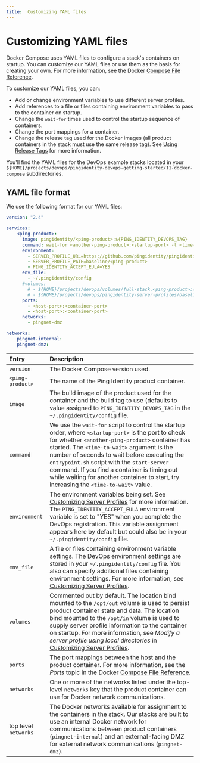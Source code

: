 ```yaml
---
title:  Customizing YAML files
---
```

# Customizing YAML files

Docker Compose uses YAML files to configure a stack's containers on startup. You can customize our YAML files or use them as the basis for creating your own. For more information, see the Docker [Compose File Reference](https://docs.docker.com/compose/compose-file/).

To customize our YAML files, you can:

* Add or change environment variables to use different server profiles.
* Add references to a file or files containing environment variables to pass to the container on startup.
* Change the `wait-for` times used to control the startup sequence of containers.
* Change the port mappings for a container.
* Change the release tag used for the Docker images (all product containers in the stack must use the same release tag). See [Using Release Tags](../docker-images/releaseTags.md) for more information.

You'll find the YAML files for the DevOps example stacks located in your `${HOME}/projects/devops/pingidentity-devops-getting-started/11-docker-compose` subdirectories.

## YAML file format

We use the following format for our YAML files:

```yaml
version: "2.4"

services:
    <ping-product>:
      image: pingidentity/<ping-product>:${PING_IDENTITY_DEVOPS_TAG}
      command: wait-for <another-ping-product>:<startup-port> -t <time-to-wait> -- entrypoint.sh start-server
      environment:
        - SERVER_PROFILE_URL=https://github.com/pingidentity/pingidentity-server-profiles.git
        - SERVER_PROFILE_PATH=baseline/<ping-product>
        - PING_IDENTITY_ACCEPT_EULA=YES
      env_file:
        - ~/.pingidentity/config
      #volumes:
        # - ${HOME}/projects/devops/volumes/full-stack.<ping-product>:/opt/out
        # - ${HOME}/projects/devops/pingidentity-server-profiles/baseline/<ping-product>:/opt/in
      ports:
        - <host-port>:<container-port>
        - <host-port>:<container-port>
      networks:
        - pingnet-dmz

networks:
    pingnet-internal:
    pingnet-dmz:
```

| Entry | Description                                                                                                                                                                                                                                                                                                                                                                                                                                   |
| :--- |:----------------------------------------------------------------------------------------------------------------------------------------------------------------------------------------------------------------------------------------------------------------------------------------------------------------------------------------------------------------------------------------------------------------------------------------------|
| `version` | The Docker Compose version used.                                                                                                                                                                                                                                                                                                                                                                                                              |
| `<ping-product>` | The name of the Ping Identity product container.                                                                                                                                                                                                                                                                                                                                                                                              |
| `image` | The build image of the product used for the container and the build tag to use (defaults to value assigned to `PING_IDENTITY_DEVOPS_TAG` in the `~/.pingidentity/config` file.                                                                                                                                                                                                                                                                |
| `command` | We use the `wait-for` script to control the startup order, where `<startup-port>` is the port to check for whether `<another-ping-product>` container has started. The `<time-to-wait>` argument is the number of seconds to wait before executing the `entrypoint.sh` script with the `start-server` command. If you find a container is timing out while waiting for another container to start, try increasing the `<time-to-wait>` value. |
| `environment` | The environment variables being set. See [Customizing Server Profiles](../how-to/profiles.md) for more information. The `PING_IDENTITY_ACCEPT_EULA` environment variable is set to "YES" when you complete the DevOps registration. This variable assignment appears here by default but could also be in your `~/.pingidentity/config` file.                                                                                                 |
| `env_file` | A file or files containing environment variable settings. The DevOps environment settings are stored in your `~/.pingidentity/config` file. You also can specify additional files containing environment settings. For more information, see [Customizing Server Profiles](../how-to/profiles.md).                                                                                                                                            |
| `volumes` | Commented out by default. The location bind mounted to the  `/opt/out` volume is used to persist product container state and data. The location bind mounted to the `/opt/in` volume is used to supply server profile information to the container on startup. For more information, see *Modify a server profile using local directories* in [Customizing Server Profiles](../how-to/profiles.md).                                           |
|`ports` | The port mappings between the host and the product container. For more information, see the *Ports* topic in the Docker [Compose File Reference](https://docs.docker.com/compose/compose-file/).                                                                                                                                                                                                                                              |
| `networks` | One or more of the networks listed under the top-level `networks` key that the product container can use for Docker network communications.                                                                                                                                                                                                                                                                                                   |
| top level `networks` | The Docker networks available for assignment to the containers in the stack. Our stacks are built to use an internal Docker network for communications between product containers (`pingnet-internal`) and an external-facing DMZ for external network communications (`pingnet-dmz`).                                                                                                                                                        |
